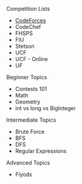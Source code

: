 Competition Lists

* [CodeForces](https://github.com/c4cheats/Competitive-Programming/wiki/CodeForces-Competitions)
* CodeChef
* FHSPS
* FIU
* Stetson
* UCF
* UCF - Online
* UF

Beginner Topics

* Contests 101
* Math
* Geometry
* int vs long vs BigInteger

Intermediate Topics

* Brute Force
* BFS
* DFS
* Regular Expressions

Advanced Topics

* Flyods
